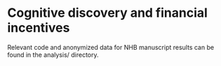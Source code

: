 # Cognitive discovery and financial incentives

Relevant code and anonymized data for NHB manuscript results can be found in the analysis/ directory. 
